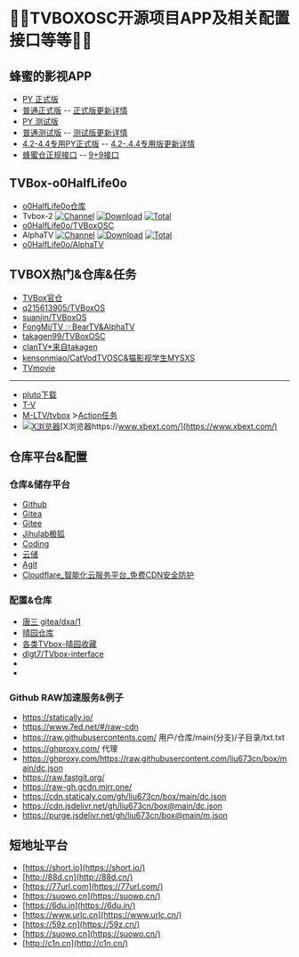 # 🎊🎊TVBOXOSC开源项目APP及相关配置接口等等🎊🎊
## 蜂蜜的影视APP
- [PY 正式版](https://ghproxy.com/https://raw.githubusercontent.com/FongMi/TV/release/release/leanback-python.apk)
- [普通正式版](https://ghproxy.com/https://raw.githubusercontent.com/FongMi/TV/release/release/leanback-java.apk)
--  [正式版更新详情](https://ghproxy.com/https://raw.githubusercontent.com/FongMi/TV/dev/release/leanback-release.json)
- [PY 测试版](https://ghproxy.com/https://raw.githubusercontent.com/FongMi/TV/dev/release/leanback-python.apk)
- [普通测试版](https://ghproxy.com/https://raw.githubusercontent.com/FongMi/TV/dev/release/leanback-java.apk)
--  [测试版更新详情](https://ghproxy.com/https://raw.githubusercontent.com/FongMi/TV/dev/release/leanback-dev.json)
- [4.2-4.4专用PY正式版](https://ghproxy.com/https://raw.githubusercontent.com/FongMi/TV/kitkat/release/leanback.apk)
--  [4.2-.4.4专用版更新详情](https://ghproxy.com/https://raw.githubusercontent.com/FongMi/TV/kitkat/release/leanback.json)
- [蜂蜜仓正规接口](https://raw.iqiq.io/FongMi/CatVodSpider/main/json/config.json)
-- [9+9接口](https://ghproxy.com/https://raw.githubusercontent.com/FongMi/CatVodSpider/main/json/adult.json)
## TVBox-o0HalfLife0o
- [o0HalfLife0o仓库](https://github.com/o0HalfLife0o?tab=repositories)
- Tvbox-2
[![Channel](https://img.shields.io/badge/Follow-Telegram-blue.svg?logo=telegram)](https://t.me/TVBoxOSC)
[![Download](https://img.shields.io/github/v/release/o0HalfLife0o/TVBoxOSC?color=orange&logoColor=orange&label=Download&logo=DocuSign)](https://github.com/o0HalfLife0o/TVBoxOSC/releases/latest) 
[![Total](https://shields.io/github/downloads/o0HalfLife0o/TVBoxOSC/total?logo=Bookmeter&label=Counts&logoColor=yellow&color=yellow)](https://github.com/o0HalfLife0o/TVBoxOSC/releases)
- [o0HalfLife0o/TVBoxOSC](https://github.com/o0HalfLife0o/TVBoxOSC)
- AlphaTV
[![Channel](https://img.shields.io/badge/Follow-Telegram-blue.svg?logo=telegram)](https://t.me/FongMi_TV)
[![Download](https://img.shields.io/github/v/release/o0HalfLife0o/AlphaTV?color=orange&logoColor=orange&label=Download&logo=DocuSign)](https://github.com/o0HalfLife0o/AlphaTV/releases/latest) 
[![Total](https://shields.io/github/downloads/o0HalfLife0o/AlphaTV/total?logo=Bookmeter&label=Counts&logoColor=yellow&color=yellow)](https://github.com/o0HalfLife0o/AlphaTV/releases)
- [o0HalfLife0o/AlphaTV](https://github.com/o0HalfLife0o/AlphaTV)

## TVBOX热门&仓库&任务
- [TVBox官仓](https://github.com/CatVodTVOfficial/)
- [q215613905/TVBoxOS](https://github.com/q215613905/TVBoxOS)
- [suanjin/TVBoxOS](https://github.com/suanjin/TVBoxOS)
- [FongMi/TV ☞BearTV&AlphaTV](https://github.com/FongMi/TV)
- [takagen99/TVBoxOSC](https://github.com/takagen99/TVBoxOSC)
- [clanTV*来自takagen](https://github.com/clanTV/clanTV)
- [kensonmiao/CatVodTVOSC&猫影视学生MYSXS](https://github.com/kensonmiao/CatVodTVOSC)
- [TVmovie](https://github.com/usa20210329/Tvmovie)
______
- [pluto下载](https://github.com/pluto-player/updates)
- [T-V](https://github.com/M-LTV/T-V)
- [M-LTV/tvbox](https://github.com/M-LTV/tvbox)
  ᐶ[Action任务](https://github.com/M-LTV/tvbox/actions)
- [![X浏览器](https://www.xbext.com/icons/apple-touch-icon-57x57.png "X浏览器")](https://www.xbext.com/)[X浏览器https://www.xbext.com/](https://www.xbext.com/)  


## 仓库平台&配置
### 仓库&储存平台
- [Github](https://github.com/)
- [Gitea](https://gitea.com/)
- [Gitee](https://gitee.com/)
- [Jihulab极狐](https://jihulab.com/)
- [Coding](https://coding.net/)
- [云储](https://yunchu.cxoip.com/)
- [Agit](https://agit.ai)
- [Cloudflare_智能化云服务平台_免费CDN安全防护](https://www.cloudflare.com/zh-cn/)

### 配置&仓库
- [唐三 gitea/dxa/1](https://gitea.com/dxa/1)
- [晴园仓库](https://github.com/ygyzy?tab=repositories)
- [各类TVbox-晴园收藏](https://ygyzy.github.io/tvbox/)
- [dlgt7/TVbox-interface](https://github.com/dlgt7/TVbox-interface)
- []()
- []()

### Github RAW加速服务&例子
- https://statically.io/
- https://www.7ed.net/#/raw-cdn  
- https://raw.githubusercontents.com/   用户/仓库/main(分支)/子目录/txt.txt
- https://ghproxy.com/  代理  
- https://ghproxy.com/https://raw.githubusercontent.com/liu673cn/box/main/dc.json
- https://raw.fastgit.org/
- https://raw-gh.gcdn.mirr.one/
- https://cdn.staticaly.com/gh/liu673cn/box/main/dc.json  
- https://cdn.jsdelivr.net/gh/liu673cn/box@main/dc.json
- https://purge.jsdelivr.net/gh/liu673cn/box@main/m.json

## 短地址平台
- [https://short.io](https://short.io/)
- [http://88d.cn](http://88d.cn/)
- [https://77url.com](https://77url.com/)
- [https://suowo.cn](https://suowo.cn/)
- [https://6du.in](https://6du.in/)
- [https://www.urlc.cn](https://www.urlc.cn/)
- [https://59z.cn](https://59z.cn/)
- [https://suowo.cn](https://suowo.cn/)
- [http://c1n.cn](http://c1n.cn/)

